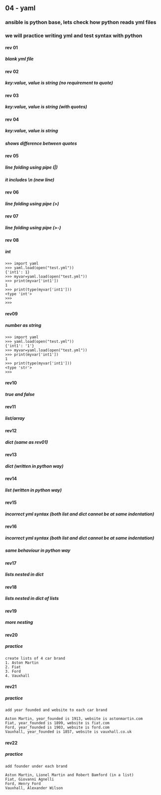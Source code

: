 ## 04 - yaml

### ansible is python base, lets check how python reads yml files
### we will practice writing yml and test syntax with python

#### rev 01
##### blank yml file

#### rev 02
##### key:value, value is string (no requirement to quote)


#### rev 03
##### key:value, value is string (with quotes)

#### rev 04
##### key:value, value is string
##### shows difference between quotes

#### rev 05
##### line folding using pipe (|)
##### it includes \n (new line)


#### rev 06
##### line folding using pipe (>)


#### rev 07
##### line folding using pipe (>-)


#### rev 08
##### int

```
>>> import yaml
>>> yaml.load(open("test.yml"))
{'int1': 1}
>>> myvar=yaml.load(open("test.yml"))
>>> print(myvar['int1'])
1
>>> print(type(myvar['int1']))
<type 'int'>
>>>
>>>
```


#### rev09
##### number as string
```
>>> import yaml
>>> yaml.load(open("test.yml"))
{'int1': '1'}
>>> myvar=yaml.load(open("test.yml"))
>>> print(myvar['int1'])
1
>>> print(type(myvar['int1']))
<type 'str'>
>>>
```



#### rev10
##### true and false


#### rev11
##### list/array


#### rev12
##### dict (same as rev01)


#### rev13
##### dict (written in python way)



#### rev14
##### list (written in python way)



#### rev15
##### incorrect yml syntax (both list and dict cannot be at same indentation)

#### rev16
##### incorrect yml syntax (both list and dict cannot be at same indentation)
##### same behaviour in python way




#### rev17
##### lists nested in dict


#### rev18
##### lists nested in dict of lists

#### rev19
##### more nesting

#### rev20
##### practice

```
create lists of 4 car brand
1. Aston Martin
2. Fiat
3. Ford
4. Vauxhall
```

#### rev21
##### practice

```
add year founded and website to each car brand

Aston Martin, year_founded is 1913, website is astonmartin.com
Fiat, year_founded is 1899, website is fiat.com
Ford, year_founded is 1903, website is ford.com
Vauxhall, year_founded is 1857, website is vauxhall.co.uk
```

#### rev22
##### practice


```
add founder under each brand

Aston Martin, Lionel Martin and Robert Bamford (in a list)
Fiat, Giovanni Agnelli
Ford, Henry Ford
Vauxhall, Alexander Wilson

```


